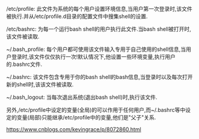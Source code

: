 


/etc/profile: 此文件为系统的每个用户设置环境信息,当用户第一次登录时,该文件被执行.并从/etc/profile.d目录的配置文件中搜集shell的设置.

/etc/bashrc:  为每一个运行bash shell的用户执行此文件.当bash shell被打开时,该文件被读取.

~/.bash_profile: 每个用户都可使用该文件输入专用于自己使用的shell信息,当用户登录时,该文件仅仅执行一次!默认情况下,他设置一些环境变量,执行用户的.bashrc文件.

~/.bashrc: 该文件包含专用于你的bash shell的bash信息,当登录时以及每次打开新的shell时,该该文件被读取.

~/.bash_logout: 当每次退出系统(退出bash shell)时,执行该文件.
 
另外,/etc/profile中设定的变量(全局)的可以作用于任何用户,而~/.bashrc等中设定的变量(局部)只能继承/etc/profile中的变量,他们是"父子"关系.



https://www.cnblogs.com/kevingrace/p/8072860.html